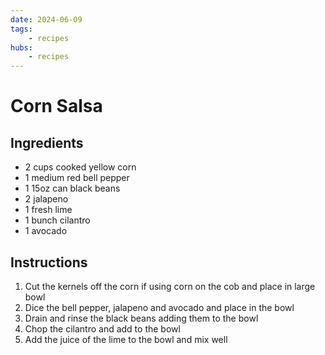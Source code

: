 ```yaml
---
date: 2024-06-09
tags:
    - recipes
hubs:
    - recipes
---
```

#  Corn Salsa

## Ingredients
- 2 cups cooked yellow corn
- 1 medium red bell pepper
- 1 15oz can black beans
- 2 jalapeno
- 1 fresh lime
- 1 bunch cilantro
- 1 avocado

## Instructions
1. Cut the kernels off the corn if using corn on the cob and place in large bowl
2. Dice the bell pepper, jalapeno and avocado and place in the bowl
3. Drain and rinse the black beans adding them to the bowl
4. Chop the cilantro and add to the bowl
5. Add the juice of the lime to the bowl and mix well
